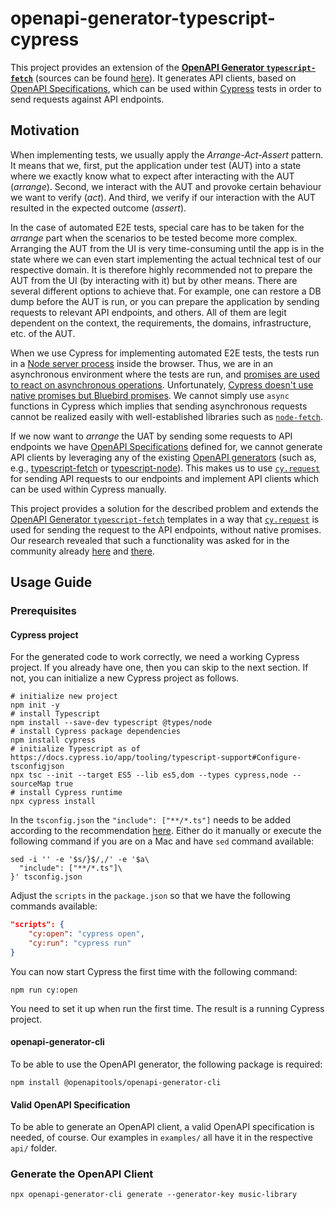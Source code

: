 # openapi-generator-typescript-cypress

This project provides an extension of the **[OpenAPI Generator `typescript-fetch`](https://openapi-generator.tech/docs/generators/typescript-fetch)** (sources can be found [here](https://github.com/OpenAPITools/openapi-generator/tree/master/modules/openapi-generator/src/main/resources/typescript-fetch)). It generates API clients, based on [OpenAPI Specifications](https://spec.openapis.org/), which can be used within [Cypress](https://www.cypress.io/) tests in order to send requests against API endpoints.

## Motivation

When implementing tests, we usually apply the _Arrange-Act-Assert_ pattern. It means that we, first, put the application under test (AUT) into a state where we exactly know what to expect after interacting with the AUT (_arrange_). Second, we interact with the AUT and provoke certain behaviour we want to verify (_act_). And third, we verify if our interaction with the AUT resulted in the expected outcome (_assert_).

In the case of automated E2E tests, special care has to be taken for the _arrange_ part when the scenarios to be tested become more complex. Arranging the AUT from the UI is very time-consuming until the app is in the state where we can even start implementing the actual technical test of our respective domain. It is therefore highly recommended not to prepare the AUT from the UI (by interacting with it) but by other means. There are several different options to achieve that. For example, one can restore a DB dump before the AUT is run, or you can prepare the application by sending requests to relevant API endpoints, and others. All of them are legit dependent on the context, the requirements, the domains, infrastructure, etc. of the AUT.

When we use Cypress for implementing automated E2E tests, the tests run in a [Node server process](https://docs.cypress.io/app/get-started/why-cypress#Architecture) inside the browser. Thus, we are in an asynchronous environment where the tests are run, and [promises are used to react on asynchronous operations](https://developer.mozilla.org/en-US/docs/Web/JavaScript/Guide/Using_promises). Unfortunately, [Cypress doesn't use native promises but Bluebird promises](https://docs.cypress.io/api/utilities/promise). We cannot simply use `async` functions in Cypress which implies that sending asynchronous requests cannot be realized easily with well-established libraries such as [`node-fetch`](https://nodejs.org/en/learn/getting-started/fetch).

If we now want to _arrange_ the UAT by sending some requests to API endpoints we have [OpenAPI Specifications](https://spec.openapis.org/) defined for, we cannot generate API clients by leveraging any of the existing [OpenAPI generators](https://openapi-generator.tech/docs/generators) (such as, e.g., [typescript-fetch](https://openapi-generator.tech/docs/generators/typescript-fetch) or [typescript-node](https://openapi-generator.tech/docs/generators/typescript-node)). This makes us to use [`cy.request`](https://docs.cypress.io/api/commands/request) for sending API requests to our endpoints and implement API clients which can be used within Cypress manually.

This project provides a solution for the described problem and extends the [OpenAPI Generator `typescript-fetch`](https://openapi-generator.tech/docs/generators/typescript-fetch) templates in a way that [`cy.request`](https://docs.cypress.io/api/commands/request) is used for sending the request to the API endpoints, without native promises. Our research revealed that such a functionality was asked for in the community already [here](https://github.com/OpenAPITools/openapi-generator/issues/8008) and [there](https://github.com/OpenAPITools/openapi-generator/issues/11108).

## Usage Guide

### Prerequisites

#### Cypress project

For the generated code to work correctly, we need a working Cypress project. If you already have one, then you can skip to the next section.
If not, you can initialize a new Cypress project as follows.

```shell
# initialize new project
npm init -y
# install Typescript
npm install --save-dev typescript @types/node
# install Cypress package dependencies
npm install cypress
# initialize Typescript as of https://docs.cypress.io/app/tooling/typescript-support#Configure-tsconfigjson
npx tsc --init --target ES5 --lib es5,dom --types cypress,node --sourceMap true
# install Cypress runtime
npx cypress install
```

In the `tsconfig.json` the `"include": ["**/*.ts"]` needs to be added according to the recommendation [here](https://docs.cypress.io/app/tooling/typescript-support#Configure-tsconfigjson). Either do it manually or execute the following command if you are on a Mac and have `sed` command available:

```shell
sed -i '' -e '$s/}$/,/' -e '$a\
  "include": ["**/*.ts"]\
}' tsconfig.json
```

Adjust the `scripts` in the `package.json` so that we have the following commands available:

```json
"scripts": {
    "cy:open": "cypress open",
    "cy:run": "cypress run"
}
```

You can now start Cypress the first time with the following command:

```shell
npm run cy:open
```

You need to set it up when run the first time. The result is a running Cypress project.

#### openapi-generator-cli

To be able to use the OpenAPI generator, the following package is required:

```shell
npm install @openapitools/openapi-generator-cli
```

#### Valid OpenAPI Specification

To be able to generate an OpenAPI client, a valid OpenAPI specification is needed, of course. Our examples in `examples/` all have it in the respective `api/` folder.

### Generate the OpenAPI Client

```shell
npx openapi-generator-cli generate --generator-key music-library
```
